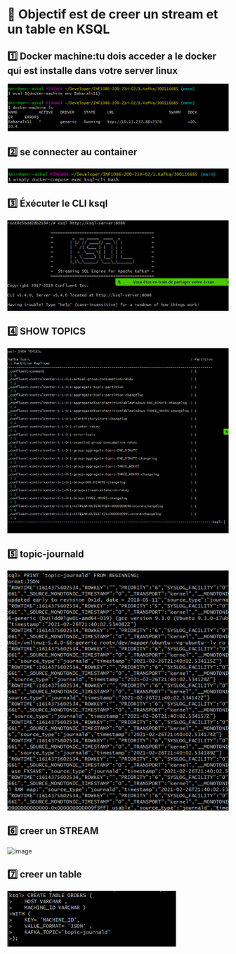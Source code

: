 # :bookmark: Objectif est de creer un stream et un table en KSQL

:one: Docker machine:tu dois acceder a le docker qui est installe dans votre server linux 
-----------------------------------------------------------------------

![image](images/1.PNG)

:two: se connecter au container
--------------------------------
![image](images/2.PNG)

:three: Éxécuter le CLI ksql
-----------------------------
![image](images/3.PNG)

:four: SHOW TOPICS
------------------
![image](images/4.PNG)

:five: topic-journald
----------------------
![image](images/5.PNG)

:six: creer un STREAM 
----------------------
![image](images/66.PNG)

:seven: creer un table 
----------------------
![image](images/7.PNG)
